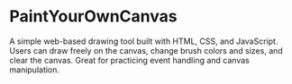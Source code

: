 # PaintYourOwnCanvas
A simple web-based drawing tool built with HTML, CSS, and JavaScript. Users can draw freely on the canvas, change brush colors and sizes, and clear the canvas. Great for practicing event handling and canvas manipulation.
